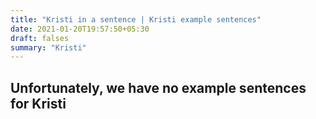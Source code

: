 ```yaml
---
title: "Kristi in a sentence | Kristi example sentences"
date: 2021-01-20T19:57:50+05:30
draft: falses
summary: "Kristi"
---
```

## Unfortunately, we have no example sentences for Kristi                 
